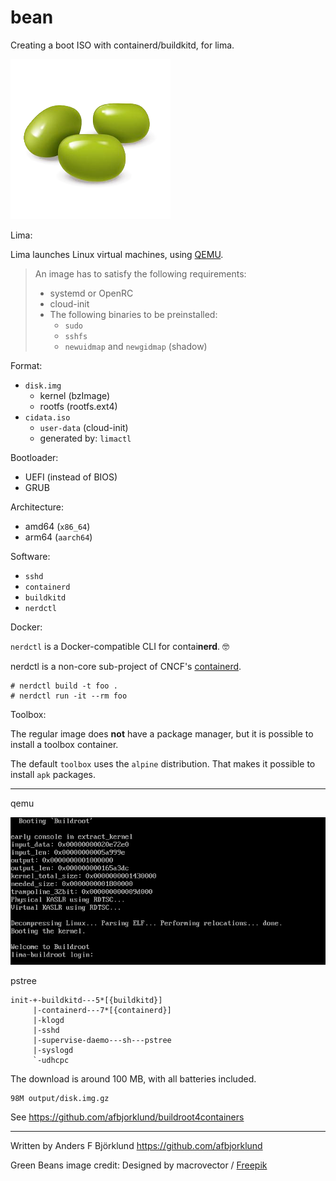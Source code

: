 # bean

Creating a boot ISO with containerd/buildkitd, for lima.

![green beans](assets/beans.png)

Lima:

Lima launches Linux virtual machines, using [QEMU](https://www.qemu.org/).

> An image has to satisfy the following requirements:
>
> - systemd or OpenRC
> - cloud-init
> - The following binaries to be preinstalled:
>   - `sudo`
>   - `sshfs`
>   - `newuidmap` and `newgidmap` (shadow)

Format:

- `disk.img`
  - kernel (bzImage)
  - rootfs (rootfs.ext4)
- `cidata.iso`
  - `user-data` (cloud-init)
  - generated by: `limactl`

Bootloader:

- UEFI (instead of BIOS)
- GRUB

Architecture:

- amd64 (`x86_64`)
- arm64 (`aarch64`)

Software:

- `sshd`
- `containerd`
- `buildkitd`
- `nerdctl`

Docker:

`nerdctl` is a Docker-compatible CLI for contai**nerd**.  🤓

nerdctl is a non-core sub-project of CNCF's [containerd](https://containerd.io/).

```console
# nerdctl build -t foo .
# nerdctl run -it --rm foo
```

Toolbox:

The regular image does **not** have a package manager,
but it is possible to install a toolbox container.

The default `toolbox` uses the `alpine` distribution.
That makes it possible to install `apk` packages.

---

qemu

![buildroot booting](assets/buildroot-booting.png)

pstree

```text
init-+-buildkitd---5*[{buildkitd}]
     |-containerd---7*[{containerd}]
     |-klogd
     |-sshd
     |-supervise-daemo---sh---pstree
     |-syslogd
     `-udhcpc
```

The download is around 100 MB, with all batteries included.

```text
98M	output/disk.img.gz
```

See <https://github.com/afbjorklund/buildroot4containers>

---

Written by Anders F Björklund <https://github.com/afbjorklund>

Green Beans image credit: Designed by macrovector / [Freepik](http://www.freepik.com)
